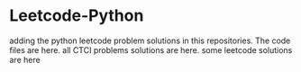 # Leetcode-Python
adding the python leetcode problem solutions in this repositories. 
The code files are here.
all CTCI problems solutions are here.
some leetcode solutions are here


























































































































































































































































































































































































































































































































































































































































































































































































































































































































































































































































































































































